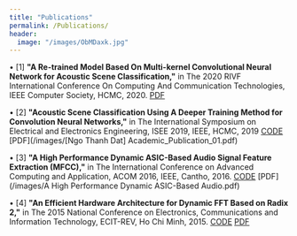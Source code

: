 ```yaml
---
title: "Publications"
permalink: /Publications/
header:
  image: "/images/ObMDaxk.jpg"
---
```



•	[1]
**"A Re-trained Model Based On Multi-kernel Convolutional Neural Network for Acoustic Scene Classification,"** in The 2020 RIVF International Conference On Computing And Communication Technologies, IEEE Computer Society, HCMC, 2020. [PDF](/images/A-Re-trained-Model-Based-On-Multi-kernel-Convolutional-Neural-Network-for-Acoustic-Scene-Classification.pdf)

•	[2]
 **"Acoustic Scene Classification Using A Deeper Training Method for Convolution Neural Networks,"** in The International Symposium on Electrical and Electronics Engineering, ISEE 2019, IEEE, HCMC, 2019 [CODE](https://github.com/dattngo/Acoustic-Scene-Classification-Using-A-Deeper-Training-Method-for-Convolution-Neural-Networks.git) [PDF](/images/[Ngo Thanh Dat] Academic_Publication_01.pdf)

•	[3]
 **"A High Performance Dynamic ASIC-Based Audio Signal Feature Extraction (MFCC),"** in The International Conference on Advanced Computing and Application,  ACOM 2016, IEEE, Cantho, 2016.
[CODE](https://github.com/dattngo/Dynamic-MFCC-Architecture.git)  [PDF](/images/A High Performance Dynamic ASIC-Based Audio.pdf)

•	[4]
**"An Efficient Hardware Architecture for Dynamic FFT Based on Radix 2,"** in The 2015 National Conference on Electronics, Communications and Information Technology, ECIT-REV, Ho Chi Minh, 2015.
[CODE](https://github.com/dattngo/Dynamic-FFT-Algorithm.git)  [PDF](/images/FFT_paper_V1.pdf)
